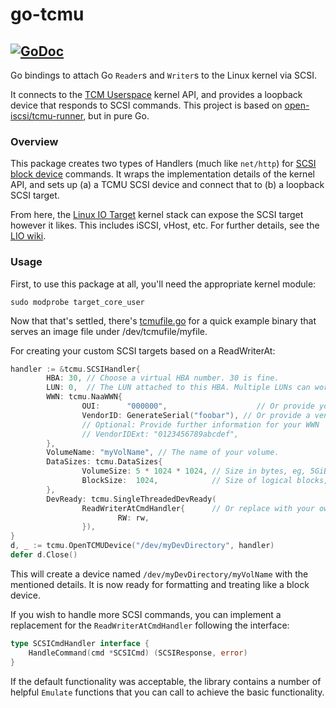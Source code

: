 # go-tcmu
[![GoDoc](https://godoc.org/github.com/coreos/go-tcmu?status.svg)](https://godoc.org/github.com/coreos/go-tcmu)
---

Go bindings to attach Go `Reader`s and `Writer`s to the Linux kernel via SCSI.

It connects to the [TCM Userspace](https://www.kernel.org/doc/Documentation/target/tcmu-design.txt) kernel API, and provides a loopback device that responds to SCSI commands. This project is based on [open-iscsi/tcmu-runner](https://github.com/open-iscsi/tcmu-runner), but in pure Go.

### Overview

This package creates two types of Handlers (much like `net/http`) for [SCSI block device](https://en.wikipedia.org/wiki/SCSI_command) commands. It wraps the implementation details of the kernel API, and sets up (a) a TCMU SCSI device and connect that to (b) a loopback SCSI target. 

From here, the [Linux IO Target](http://linux-iscsi.org/wiki/Main_Page) kernel stack can expose the SCSI target however it likes. This includes iSCSI, vHost, etc. For further details, see the [LIO wiki](http://linux-iscsi.org/wiki/Main_Page).

### Usage
First, to use this package at all, you'll need the appropriate kernel module:

```
sudo modprobe target_core_user
```

Now that that's settled, there's [tcmufile.go](cmd/tcmufile/tcmufile.go) for a quick example binary that serves an image file under /dev/tcmufile/myfile. 

For creating your custom SCSI targets based on a ReadWriterAt:

```go
handler := &tcmu.SCSIHandler{
        HBA: 30, // Choose a virtual HBA number. 30 is fine.
        LUN: 0,  // The LUN attached to this HBA. Multiple LUNs can work on the same HBA, this differentiates them.
        WWN: tcmu.NaaWWN{
                OUI:      "000000",                    // Or provide your OUI
                VendorID: GenerateSerial("foobar"), // Or provide a vendor id/serial number
                // Optional: Provide further information for your WWN
                // VendorIDExt: "0123456789abcdef", 
        },
        VolumeName: "myVolName", // The name of your volume.
        DataSizes: tcmu.DataSizes{
                VolumeSize: 5 * 1024 * 1024, // Size in bytes, eg, 5GiB
                BlockSize:  1024,            // Size of logical blocks, eg, 1K
        },
        DevReady: tcmu.SingleThreadedDevReady(
                ReadWriterAtCmdHandler{      // Or replace with your own handler
                        RW: rw,
                }),
}
d, _ := tcmu.OpenTCMUDevice("/dev/myDevDirectory", handler)
defer d.Close()
```
This will create a device named `/dev/myDevDirectory/myVolName` with the mentioned details. It is now ready for formatting and treating like a block device.

If you wish to handle more SCSI commands, you can implement a replacement for the `ReadWriterAtCmdHandler` following the interface:

```go
type SCSICmdHandler interface {
	HandleCommand(cmd *SCSICmd) (SCSIResponse, error)
}
```

If the default functionality was acceptable, the library contains a number of helpful `Emulate` functions that you can call to achieve the basic functionality.
